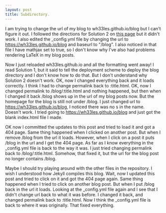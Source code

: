 ```yaml
---
layout: post
title: Subdirectory. 
---
```

I am trying to change the url of my blog to wh33les.github.io/blog but I can't figure it out.  I followed the directions for Solution 2 on [this page](https://github.com/jbranchaud/blog/blob/master/_posts/2013-03-02-Running-Your-Jekyll-Blog-from-a-Subdirectory.md) but it didn't work.  I also edited the \_config.yml file by changing the url to https://wh33les.github.io/blog and baseurl to "/blog".  I also noticed in that file I have mathjax set to true, so I don't know why I've also had problems rendering LaTeX in my blog posts.  

Now I just reloaded wh33les.github.io and all the formatting went away!  I read Solution 1, but it said to tell the deployment scheme to deploy the blog directory and I don't know how to do that.  But I don't understand why Solution 2 doesn't work.  OK, now I changed everything back and it loads correctly.  I think I had to change permalink back to :title.html.  OK, now I changed permalink to /blog/:title.html and nothing happened, but then when I changed it back /blog shows up in the url of my blog posts now.  But the homepage for the blog is still not under /blog.  I just changed url to https://wh33les.github.io/blog, I noticed there was no s in the name.  Doesn't work.  I tried going to https://wh33les.github.io/blog and just got the blank index.html file I made.

OK now I committed the updates to this post and tried to load it and got a 404 page.  Same thing happened when I clicked on another post.  But when I remove /blog from the url it loads.  However, when I click on a post it puts /blog in the url and I get the 404 page.  As far as I know everything in the \_config.yml file is back to the way it was.  I just tried changing permalink back to /blog/:title.html.  Somehow, that fixed it, but the url for the blog post no longer contains /blog.

Maybe I should try playing around with the other files in the repository.  I wish I understood how Jekyll compiles this blog.  Wait, now I updated this post and tried to click on it and got the 404 page again.  Same thing happened when I tried to click on another blog post.  But when I put /blog back in the url it loads.  Looking at the \_config.yml file again and I see that I didn't change url back to what it was before.  I changed it back, and changed permalink back to :title.html.  Now I think the \_config.yml file is back to where it was originally.  That fixed everything.
